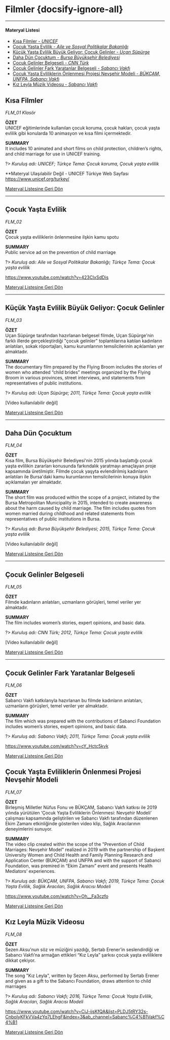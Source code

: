 # Filmler {docsify-ignore-all}
***
#### __Materyal Listesi__

- [Kısa Filmler - *UNICEF*](#kısa-filmler)
- [Çocuk Yaşta Evlilik - *Aile ve Sosyal Politikalar Bakanlığı*](#Çocuk-yaşta-evlilik)
- [Küçük Yaşta Evlilik Büyük Geliyor: Çocuk Gelinler - *Uçan Süpürge*](#küçük-yaşta-evlilik-büyük-geliyor-Çocuk-gelinler)
- [Daha Dün Çocuktum - *Bursa Büyükşehir Belediyesi*](#daha-dün-Çocuktum)
- [Çocuk Gelinler Belgeseli - *CNN Türk*](#Çocuk-gelinler-belgeseli)
- [Çocuk Gelinler Fark Yaratanlar Belgeseli - *Sabancı Vakfı*](#Çocuk-gelinler-fark-yaratanlar-belgeseli)
- [Çocuk Yaşta Evliliklerin Önlenmesi Projesi Nevşehir Modeli  - *BÜKÇAM, UNFPA, Sabancı Vakfı*](#Çocuk-yaşta-evliliklerin-önlenmesi-projesi-nevşehir-modeli)
- [Kız Leyla Müzik Videosu - *Sabancı Vakfı*](#kız-leyla-müzik-videosu)

## Kısa Filmler
*FLM_01 Klasör*  

**ÖZET**  
 UNICEF eğitimlerinde kullanılan çocuk koruma, çocuk hakları, çocuk yaşta evlilik gibi konularda 10 animasyon ve kısa filmi içermektedir.

 **SUMMARY**  
It includes 10 animated and short films on child protection, children’s rights, and child marriage for use in UNICEF training.

?> *Kuruluş adı: UNICEF; Türkçe Tema: Çocuk koruma, Çocuk yaşta evlilik*  

**Materyal Ulaşılabilir Değil - UNICEF Türkiye Web Sayfası https://www.unicef.org/turkey/

[Materyal Listesine Geri Dön](#materyal-listesi)
***

## Çocuk Yaşta Evlilik
*FLM_02*

**ÖZET**  
Çocuk yaşta evliliklerin önlenmesine ilşkin kamu spotu

**SUMMARY**  
 Public service ad on the prevention of child marriage 

?> *Kuruluş adı: Aile ve Sosyal Politikalar Bakanlığı; Türkçe Tema: Çocuk yaşta evlilik*

https://www.youtube.com/watch?v=423ClxSdDis

[Materyal Listesine Geri Dön](#materyal-listesi)
***

## Küçük Yaşta Evlilik Büyük Geliyor: Çocuk Gelinler
*FLM_03*

**ÖZET**  
Uçan Süpürge tarafından hazırlanan belgesel filmde, Uçan Süpürge'nin farklı illerde gerçekleştirdiği "çocuk gelinler" toplantılarına katılan kadınların anlatıları, sokak röportajları, kamu kurumlarının temsilcilerinin açıklamları yer almaktadır.

**SUMMARY**  
 The documentary film prepared by the Flying Broom includes the stories of women who attended “child brides” meetings organized by the Flying Broom in various provinces, street interviews, and statements from representatives of public institutions.

?> *Kuruluş adı: Uçan Süpürge; 2011, Türkçe Tema: Çocuk yaşta evlilik*

[Video kullanılabilir değil] 

[Materyal Listesine Geri Dön](#materyal-listesi)
***

## Daha Dün Çocuktum
*FLM_04*

**ÖZET**  
Kısa film, Bursa Büyükşehir Belediyesi'nin 2015 yılında başlattığı çocuk yaşta evlilikin zararları konusunda farkındalık yaratmayı amaçlayan proje kapsamında üretilmiştir. Filmde çocuk yaşyta evlendirilmiş kadınların anlatıları ile Bursa'daki kamu kurumlarının temsilcilerinin konuya ilişkin açıklamaları yer almaktadır.

**SUMMARY**  
 The short film was produced within the scope of a project, initiated by the Bursa Metropolitan Municipality in 2015, intended to create awareness about the harm caused by child marriage. The film includes quotes from women married during childhood and related statements from representatives of public institutions in Bursa.

?> *Kuruluş adı: Bursa Büyükşehir Belediyesi; 2015, Türkçe Tema: Çocuk yaşta evlilik*

[Video kullanılabilir değil] 

[Materyal Listesine Geri Dön](#materyal-listesi)
***

## Çocuk Gelinler Belgeseli
*FLM_05*

**ÖZET**  
Filmde kadınların anlatıları, uzmanların görüşleri, temel veriler yer almaktadır.

**SUMMARY**  
The film includes women’s stories, expert opinions, and basic data.

?> *Kuruluş adı: CNN Türk; 2012, Türkçe Tema: Çocuk yaşta evlilik*

[Video kullanılabilir değil] 

[Materyal Listesine Geri Dön](#materyal-listesi)
***

## Çocuk Gelinler Fark Yaratanlar Belgeseli
*FLM_06*

**ÖZET**  
Sabancı Vakfı katkılarıyla hazırlanan bu filmde kadınların anlatıları, uzmanların görüşleri, temel veriler yer almaktadır. 

**SUMMARY**  
 The film which was prepared with the contributions of Sabanci Foundation includes women’s stories, expert opinions, and basic data. 

?> *Kuruluş adı: Sabancı Vakfı; 2011, Türkçe Tema: Çocuk yaşta evlilik*

https://www.youtube.com/watch?v=cY_Hctc5kvk

[Materyal Listesine Geri Dön](#materyal-listesi)

## Çocuk Yaşta Evliliklerin Önlenmesi Projesi Nevşehir Modeli 
*FLM_07*

**ÖZET**  
Birleşmiş Milletler Nüfus Fonu ve BÜKÇAM, Sabancı Vakfı katkısı ile 2019 yılında yürütülen ‘Çocuk Yaşta Evliliklerin Önlenmesi: Nevşehir Modeli’ çalışması kapsamında geliştirilen ve Sabancı Vakfı tarafından düzenlenen Ekim Zamanı etkinliğinde gösterilen video klip, Sağlık Aracılarının deneyimlerini sunuyor.

**SUMMARY**  
 The video clip created within the scope of the "Prevention of Child Marriages: Nevşehir Model" realized in 2019 with the partnership of Başkent University Women and Child Health and Family Planning Research and Application Center (BÜKÇAM) and UNFPA and with the support of Sabanci Foundation, was premired in “Ekim Zamanı” event and presents Health Mediators’ experiences.

?> *Kuruluş adı: BÜKÇAM, UNFPA, Sabancı Vakfı; 2019, Türkçe Tema: Çocuk Yaşta Evlilik, Sağlık Aracıları, Sağlık Aracısı Modeli*

https://www.youtube.com/watch?v=Oh__Fa3czfo 

[Materyal Listesine Geri Dön](#materyal-listesi)

## Kız Leyla Müzik Videosu 
*FLM_08*

**ÖZET**  
Sezen Aksu'nun söz ve müziğini yazdığı, Sertab Erener’in seslendirdiği ve Sabancı Vakfı’na armağan ettikleri “Kız Leyla” şarkısı çocuk yaşta evliliklere dikkat çekiyor.

**SUMMARY**  
 The song "Kız Leyla", written by Sezen Aksu, performed by Sertab Erener and given as a gift to the Sabancı Foundation, draws attention to child marriages

?> *Kuruluş adı: Sabancı Vakfı; 2016, Türkçe Tema: Çocuk Yaşta Evlilik, Sağlık Aracıları, Sağlık Aracısı Modeli*

https://www.youtube.com/watch?v=CiJ-ijsKfQA&list=PLDJ5tRY32s-CnboIyKFkVVa4zYq7LEhgF&index=3&ab_channel=Sabanc%C4%B1Vakf%C4%B1

[Materyal Listesine Geri Dön](#materyal-listesi)